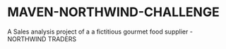 # MAVEN-NORTHWIND-CHALLENGE
A Sales analysis project of a a fictitious gourmet food supplier - NORTHWIND TRADERS
